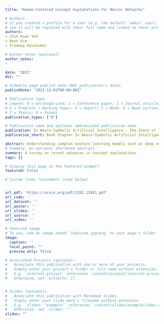 ```yaml
---
title: "Human-Centered Concept Explanations for Neural Networks"

# Authors
# If you created a profile for a user (e.g. the default `admin` user), write the username (folder name) here 
# and it will be replaced with their full name and linked to their profile.
authors:
- Chih-Kuan Yeh
- Been Kim
- Pradeep Ravikumar

# Author notes (optional)
author_notes:
- 

date: "2021"
doi: ""

# Schedule page publish date (NOT publication's date).
publishDate: "2021-12-01T00:00:00Z"

# Publication type.
# Legend: 0 = Uncategorized; 1 = Conference paper; 2 = Journal article;
# 3 = Preprint / Working Paper; 4 = Report; 5 = Book; 6 = Book section;
# 7 = Thesis; 8 = Patent
publication_types: ["6"]

# Publication name and optional abbreviated publication name.
publication: In Neuro-Symbolic Artificial Intelligence-- The State of the Art
publication_short: Book Chapter In Neuro-Symbolic Artificial Intelligence-- The State of the Art

abstract: Understanding complex machine learning models such as deep neural networks with explanations is crucial in various applications. Many explanations stem from the model perspective, and may not necessarily effectively communicate why the model is making its predictions at the right level of abstraction. For example, providing importance weights to individual pixels in an image can only express which parts of that particular image is important to the model, but humans may prefer an explanation which explains the prediction by concept-based thinking. In this work, we review the emerging area of concept based explanations. We start by introducing concept explanations including the class of Concept Activation Vectors (CAV) which characterize concepts using vectors in appropriate spaces of neural activations, and discuss different properties of useful concepts, and approaches to measure the usefulness of concept vectors. We then discuss approaches to automatically extract concepts, and approaches to address some of their caveats. Finally, we discuss some case studies that showcase the utility of such concept-based explanations in synthetic settings and real world applications.
# Summary. An optional shortened abstract.
summary: A survey on recent advances in concept explanations.
tags: []

# Display this page in the Featured widget?
featured: False

# Custom links (uncomment lines below)


url_pdf: 'https://arxiv.org/pdf/2202.12451.pdf'
url_code: ''
url_dataset: ''
url_poster: ''
url_slides: ''
url_source: ''
url_video: ''

# Featured image
# To use, add an image named `featured.jpg/png` to your page's folder. 
image:
  caption: ''
  focal_point: ""
  preview_only: false

# Associated Projects (optional).
#   Associate this publication with one or more of your projects.
#   Simply enter your project's folder or file name without extension.
#   E.g. `internal-project` references `content/project/internal-project/index.md`.
#   Otherwise, set `projects: []`.


# Slides (optional).
#   Associate this publication with Markdown slides.
#   Simply enter your slide deck's filename without extension.
#   E.g. `slides: "example"` references `content/slides/example/index.md`.
#   Otherwise, set `slides: ""`.
slides: ""
---
```

